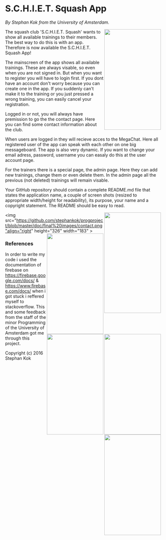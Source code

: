 # S.C.H.I.E.T. Squash App
*By Stephan Kok from the University of Amsterdam.*

<img src="https://github.com/stephankok/progproject/blob/master/doc/final%20images/main.png" align="right" height="326" width="183" >
The squash club 'S.C.H.I.E.T. Squash' wants to show all available trainings to their members. The best way to do this is with an app. Therefore is now available the S.C.H.I.E.T. Squash App!

The mainscreen of the app shows all available trainings. These are always visable, so even when you are not signed in. But when you want to register you will have to login first. If you dont have an account don't worry because you can create one in the app. If you suddenly can't make it to the training or you just pressed a wrong training, you can easily cancel your registration.

Logged in or not, you will always have premission to go the the contact page. Here you can find some contact information about the club.

When users are logged in they will recieve acces to the MegaChat. Here all registered user of the app can speak with each other on one big messageboard. The app is also very dynamic. If you want to change your email adress, password, username you can easaly do this at the user account page.

For the trainers there is a special page, the admin page. Here they can add new trainings, change them or even delete them. In the admin page all the previous (not deleted) trainings will remain visable.

Your GitHub repository should contain a complete README.md file that states the application name, a couple of screen shots (resized to appropriate width/height for readability), its purpose, your name and a copyright statement. The README should be easy to read.

<img src="https://github.com/stephankok/progproject/blob/master/doc/final%20images/admin.png" align="right" height="326" width="183" >

<img src="https://github.com/stephankok/progproject/blob/master/doc/final%20images/contact.png"align="right" height="326" width="183" >
<img src="https://github.com/stephankok/progproject/blob/master/doc/final%20images/account.png" align="right" height="326" width="183" >
<img src="https://github.com/stephankok/progproject/blob/master/doc/final%20images/main.png" align="right" height="326" width="183" >
<img src="https://github.com/stephankok/progproject/blob/master/doc/final%20images/megachat.png" align="right" height="326" width="183" >
<img src="https://github.com/stephankok/progproject/blob/master/doc/final%20images/menu.png" align="right" height="326" width="183" >

### References

In order to write my code i used the documentation of firebase on https://firebase.google.com/docs/ & https://www.firebase.com/docs/ when i got stuck i reffered myself to stackoverflow. This and some feedback from the staff of the minor Programming of the University of Amsterdam got me through this project.


Copyright (c) 2016 Stephan Kok
